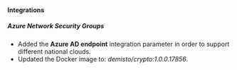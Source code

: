 
#### Integrations
##### Azure Network Security Groups
- Added the **Azure AD endpoint** integration parameter in order to support different national clouds.
- Updated the Docker image to: *demisto/crypto:1.0.0.17856*.
